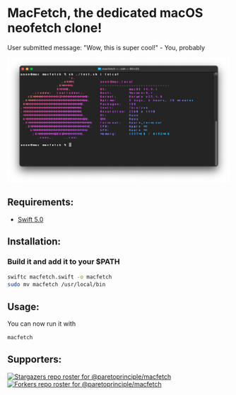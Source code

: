 # MacFetch, the dedicated macOS neofetch clone!

User submitted message: "Wow, this is super cool!" - You, probably

![alt text](macfetch.png "Title")

## Requirements:

- [Swift 5.0](https://swift.org/download/)

## Installation:

### Build it and add it to your $PATH 

```bash
swiftc macfetch.swift -o macfetch
sudo mv macfetch /usr/local/bin
```
## Usage:
You can now run it with

```bash
macfetch
```

## Supporters:
[![Stargazers repo roster for @paretoprinciple/macfetch](https://reporoster.com/stars/paretoprinciple/macfetch)](https://github.com/paretoprinciple/macfetch/stargazers)
[![Forkers repo roster for @paretoprinciple/macfetch](https://reporoster.com/forks/paretoprinciple/macfetch)](https://github.com/paretoprinciple/macfetch/network/members)
